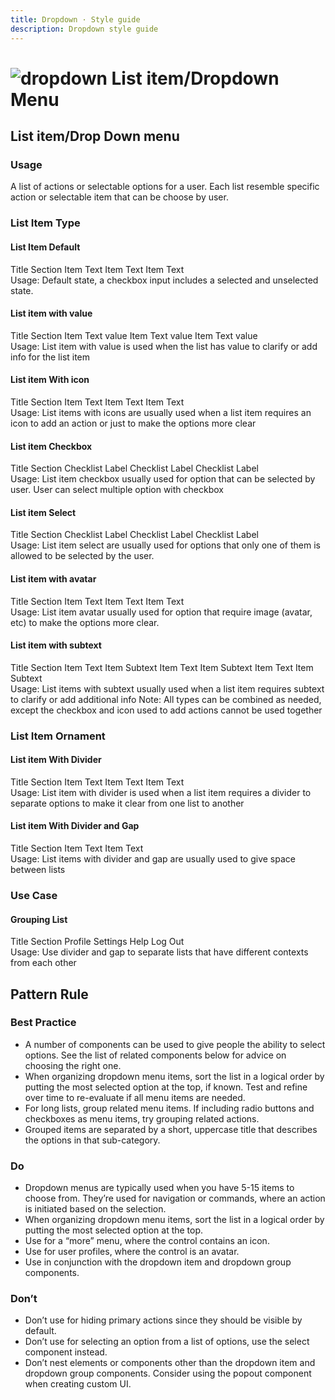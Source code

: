 ```yaml
---
title: Dropdown · Style guide
description: Dropdown style guide
---
```


<script setup>
  import pDropdownGroup from '../../components/dropdown-subitem/DropdownSubitem.vue'
  import pDropdown from '../../components/dropdown/Dropdown.vue'
  import pDropdownItem from '../../components/dropdown/DropdownItem.vue'
  import pDropdownHeader from '../../components/dropdown/DropdownHeader.vue'
  import pSubheading from '../../components/subheading/Subheading.vue'
  import pCaption from '../../components/caption/Caption.vue'
  import pCheckbox from '../../components/checkbox/Checkbox.vue'
  import pAvatar from '../../components/avatar/Avatar.vue'
  import pBanner from '../../components/banner/Banner.vue'
  import pDivider from '../../components/divider/Divider.vue'
  import pRadio from '../../components/radio/Radio.vue'
  import IconNext from '@privyid/persona-icon/vue/chevron-right/20.vue'
  import { ref } from 'vue'

  const model = ref(true)
  const selected = ref('orange')
</script>

<style lang="postcss">
  .dropdown-preview {
    @apply py-4;

    .dropdown {
      --p-dropdown-z-index: 9;
      &__menu {
        @apply static;
      }
    }
  }
</style>

# ![dropdown](/assets/images/img-guide-data-table.svg) List item/Dropdown Menu

## List item/Drop Down menu

### Usage
A list of actions or selectable options for a user. Each list resemble specific action or selectable item that can be choose by user.

### List Item Type

#### List Item Default
<div class="dropdown-preview">
  <div class="dropdown dropdown--md">
    <div
      class="dropdown__menu dropdown__menu--sm">
      <div class="dropdown__subitem">
        <p-dropdown-header>
          Title Section
        </p-dropdown-header>
        <p-dropdown-item>
          Item Text
        </p-dropdown-item>
        <p-dropdown-item>
          Item Text
        </p-dropdown-item>
        <p-dropdown-item>
          Item Text
        </p-dropdown-item>
      </div>
    </div>
  </div>
</div>
<p-caption class="!text-subtle">
  Usage: Default state, a checkbox input includes a selected and unselected state.
</p-caption>

#### List item with value
<div class="dropdown-preview">
  <div class="dropdown">
    <div
      class="dropdown__menu dropdown__menu--sm">
      <div class="dropdown__subitem">
        <p-dropdown-header>
          Title Section
        </p-dropdown-header>
        <p-dropdown-item>
          <span class="flex items-center justify-between">
            <span>Item Text</span>
            <p-caption>value</p-caption>
          </span>
        </p-dropdown-item>
        <p-dropdown-item>
          <span class="flex items-center justify-between">
            <span>Item Text</span>
            <p-caption>value</p-caption>
          </span>
        </p-dropdown-item>
        <p-dropdown-item>
          <span class="flex items-center justify-between">
            <span>Item Text</span>
            <p-caption>value</p-caption>
          </span>
        </p-dropdown-item>
      </div>
    </div>
  </div>
</div>
<p-caption class="!text-subtle">
  Usage: List item with value is used when the list has value to clarify or add info for the list item
</p-caption>

#### List item With icon
<div class="dropdown-preview">
  <div class="dropdown">
    <div
      class="dropdown__menu dropdown__menu--sm">
      <div class="dropdown__subitem">
        <p-dropdown-header>
          Title Section
        </p-dropdown-header>
        <p-dropdown-item>
          <span class="flex items-center justify-between">
            <span>Item Text</span>
            <IconNext />
          </span>
        </p-dropdown-item>
        <p-dropdown-item>
          <span class="flex items-center justify-between">
            <span>Item Text</span>
            <IconNext />
          </span>
        </p-dropdown-item>
        <p-dropdown-item>
          <span class="flex items-center justify-between">
            <span>Item Text</span>
            <IconNext />
          </span>
        </p-dropdown-item>
      </div>
    </div>
  </div>
</div>
<p-caption class="!text-subtle">
  Usage: List items with icons are usually used when a list item requires an icon to add an action or just to make the options more clear
</p-caption>

#### List item Checkbox
<div class="dropdown-preview">
  <div class="w-2/6 dropdown">
    <div
      class="dropdown__menu dropdown__menu--sm">
      <div class="dropdown__subitem">
        <p-dropdown-header>
          Title Section
        </p-dropdown-header>
        <p-checkbox>Checklist Label</p-checkbox>
        <p-checkbox>Checklist Label</p-checkbox>
        <p-checkbox>Checklist Label</p-checkbox>
      </div>
    </div>
  </div>
</div>
<p-caption class="!text-subtle">
  Usage: List item checkbox usually used for option that can be selected by user. User can select multiple option with checkbox
</p-caption>

#### List item Select
<div class="dropdown-preview">
  <div class="w-2/6 dropdown">
    <div
      class="dropdown__menu dropdown__menu--sm">
      <div class="dropdown__subitem">
        <p-dropdown-header>
          Title Section
        </p-dropdown-header>
        <p-radio appearance="option" v-model="selected" value="orange">Checklist Label</p-radio>
        <p-radio appearance="option" v-model="selected" value="grape">Checklist Label</p-radio>
        <p-radio appearance="option" v-model="selected" value="pineaple">Checklist Label</p-radio>
      </div>
    </div>
  </div>
</div>
<p-caption class="!text-subtle">
  Usage: List item select are usually used for options that only one of them is allowed to be selected by the user.
</p-caption>

#### List item with avatar
<div class="dropdown-preview">
  <div class="w-2/6 dropdown">
    <div
      class="dropdown__menu dropdown__menu--sm">
      <div class="dropdown__subitem">
        <p-dropdown-header>
          Title Section
        </p-dropdown-header>
        <p-dropdown-item>
          <span class="flex items-center space-x-2">
            <p-avatar src="https://picsum.photos/50" size="xs" />
            <span>Item Text</span>
          </span>
        </p-dropdown-item>
        <p-dropdown-item>
          <span class="flex items-center space-x-2">
            <p-avatar name="Sam Alpha" size="xs" />
            <span>Item Text</span>
          </span>
        </p-dropdown-item>
        <p-dropdown-item>
          <span class="flex items-center space-x-2">
            <p-avatar size="xs" />
            <span>Item Text</span>
          </span>
        </p-dropdown-item>
      </div>
    </div>
  </div>
</div>
<p-caption class="!text-subtle">
  Usage: List item avatar usually used for option that require image (avatar, etc) to make the options more clear.
</p-caption>

#### List item with subtext
<div class="dropdown-preview">
  <div class="w-2/6 dropdown">
    <div
      class="dropdown__menu dropdown__menu--sm">
      <p-dropdown-header>
        Title Section
      </p-dropdown-header>
      <p-dropdown-item>
        Item Text
        <p-caption>Item Subtext</p-caption>
      </p-dropdown-item>
      <p-dropdown-item>
        Item Text
        <p-caption>Item Subtext</p-caption>
      </p-dropdown-item>
      <p-dropdown-item>
        Item Text
        <p-caption>Item Subtext</p-caption>
      </p-dropdown-item>
    </div>
  </div>
</div>
<p-caption class="!text-subtle">
  Usage: List items with subtext usually used when a list item requires subtext to clarify or add additional info
</p-caption>

<p-banner class="my-6">
Note: All types can be combined as needed, except the checkbox and icon used to add actions cannot be used together
</p-banner>

### List Item Ornament

#### List item With Divider
<div class="dropdown-preview">
  <div class="w-2/6 dropdown dropdown--divider">
    <div
      class="dropdown__menu dropdown__menu--sm">
      <p-subheading
        class="px-4 pt-4 pb-1"
        weight="medium"
        overline>
        Title Section
      </p-subheading>
      <p-dropdown-item>Item Text</p-dropdown-item>
      <p-dropdown-item>Item Text</p-dropdown-item>
      <p-dropdown-item>Item Text</p-dropdown-item>
    </div>
  </div>
</div>
<p-caption class="!text-subtle">
  Usage: List item with divider is used when a list item requires a divider to separate options to make it clear from one list to another
</p-caption>

#### List item With Divider and Gap
<div class="dropdown-preview">
  <div class="w-2/6 dropdown dropdown--divider">
    <div
      class="dropdown__menu dropdown__menu--sm">
      <p-subheading
        class="px-4 pt-4 pb-1"
        weight="medium"
        overline>
        Title Section
      </p-subheading>
      <p-dropdown-item class="!py-6">Item Text</p-dropdown-item>
      <p-dropdown-item class="!py-6">Item Text</p-dropdown-item>
    </div>
  </div>
</div>
<p-caption class="!text-subtle">
  Usage: List items with divider and gap are usually used to give space between lists
</p-caption>

### Use Case

#### Grouping List
<div class="dropdown-preview">
  <div class="w-2/6 dropdown">
    <div
      class="dropdown__menu dropdown__menu--sm">
      <p-subheading
        class="px-4 pt-4 pb-1"
        weight="medium"
        overline>
        Title Section
      </p-subheading>
      <p-dropdown-item>Profile</p-dropdown-item>
      <p-dropdown-item>Settings</p-dropdown-item>
      <p-dropdown-item>Help</p-dropdown-item>
      <p-divider />
      <p-dropdown-item>Log Out</p-dropdown-item>
    </div>
  </div>
</div>
<p-caption class="!text-subtle">
  Usage: Use divider and gap to separate lists that have different contexts from each other
</p-caption>


## Pattern Rule

### Best Practice

<div class="flex">
  <div class="w-2/3">
    <ul>
      <li>
        A number of components can be used to give people the ability to select options.
        See the list of related components below for advice on choosing the right one.
      </li>
      <li>
        When organizing dropdown menu items, sort the list in a logical order by putting
        the most selected option at the top, if known. Test and refine over time to
        re-evaluate if all menu items are needed.
      </li>
      <li>
        For long lists, group related menu items. If including radio buttons and checkboxes
        as menu items, try grouping related actions.
      </li>
      <li>
        Grouped items are separated by a short, uppercase title that describes the options
        in that sub-category.
      </li>
    </ul>
  </div>
</div>

### Do

<div class="flex">
  <div class="w-2/3">
    <ul>
      <li>
        Dropdown menus are typically used when you have 5-15 items to choose from.
        They’re used for navigation or commands, where an action is initiated
        based on the selection.
      </li>
      <li>
        When organizing dropdown menu items, sort the list in a logical order
        by putting the most selected option at the top.
      </li>
      <li>Use for a “more” menu, where the control contains an icon.</li>
      <li>Use for user profiles, where the control is an avatar.</li>
      <li>Use in conjunction with the dropdown item and dropdown group components.</li>
    </ul>
  </div>
</div>

### Don’t

<div class="flex">
  <div class="w-2/3">
    <ul>
      <li>Don’t use for hiding primary actions since they should be visible by default.</li>
      <li>Don’t use for selecting an option from a list of options, use the select component instead.</li>
      <li>
        Don’t nest elements or components other than the dropdown item and dropdown group components.
        Consider using the popout component when creating custom UI.
      </li>
    </ul>
  </div>
</div>

